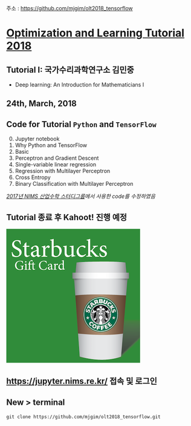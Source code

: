 주소 : https://github.com/mjgim/olt2018_tensorflow

# [Optimization and Learning Tutorial 2018](http://event.combinatorics.kr/olt2018)

## Tutorial I: 국가수리과학연구소 김민중 
 - Deep learning: An Introduction for Mathematicians I

## 24th, March, 2018


## Code for Tutorial `Python` and `TensorFlow`

0. Jupyter notebook
1. Why Python and TensorFlow
2. Basic
3. Perceptron and Gradient Descent
4. Single-variable linear regression
5. Regression with Multilayer Perceptron
6. Cross Entropy
7. Binary Classification with Multilayer Perceptron

*[2017년 NIMS 산업수학 스터디그룹](sgi.icim.or.kr)에서 사용한 code를 수정하였음*

## Tutorial 종료 후 Kahoot! 진행 예정

![](data/sb.png)

## https://jupyter.nims.re.kr/ 접속 및 로그인

## New > terminal
```terminal
git clone https://github.com/mjgim/olt2018_tensorflow.git
```
